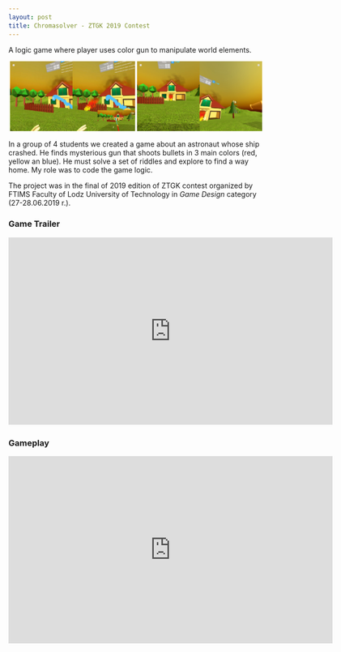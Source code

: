 ```yaml
---
layout: post
title: Chromasolver - ZTGK 2019 Contest
---
```


A logic game where player uses color gun to manipulate world elements.
<p align="middle">
  <img src="/images/transparency1.jpg" width="49%" />
  <img src="/images/rotation1.jpg" width="49%" /> 
</p>

In a group of 4 students we created a game about an astronaut whose ship crashed. He finds mysterious gun that shoots bullets in 3 main colors (red, yellow an blue). He must solve a set of riddles and explore to find a way home. My role was to code the game logic.

The project was in the final of 2019 edition of ZTGK contest organized by FTIMS Faculty of Lodz University of Technology in *Game Design* category (27-28.06.2019 r.).  

### Game Trailer
<iframe src="https://player.vimeo.com/video/342792919" width="640" height="370" frameborder="0" allow="autoplay; fullscreen" allowfullscreen></iframe>

### Gameplay
<iframe src="https://player.vimeo.com/video/342805021" width="640" height="370" frameborder="0" allow="autoplay; fullscreen" allowfullscreen></iframe>
